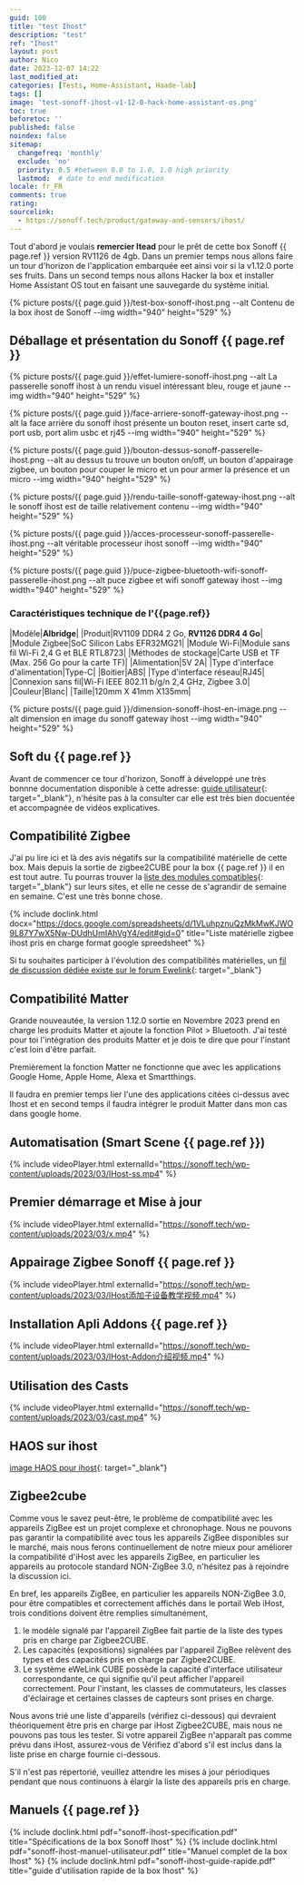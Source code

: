 ```yaml
---
guid: 100
title: "test Ihost"
description: "test"
ref: "Ihost"
layout: post
author: Nico
date: 2023-12-07 14:22
last_modified_at: 
categories: [Tests, Home-Assistant, Haade-lab]
tags: []
image: 'test-sonoff-ihost-v1-12-0-hack-home-assistant-os.png'
toc: true
beforetoc: ''
published: false
noindex: false
sitemap:
  changefreq: 'monthly'
  exclude: 'no'
  priority: 0.5 #between 0.0 to 1.0, 1.0 high priority
  lastmod:  # date to end modification
locale: fr_FR
comments: true
rating:  
sourcelink:
  - https://sonoff.tech/product/gateway-and-sensors/ihost/
---
```


Tout d'abord je voulais **remercier Itead** pour le prêt de cette box Sonoff {{ page.ref }} version RV1126 de 4gb. Dans un premier temps nous allons faire un tour d'horizon de l'application embarquée eet ainsi voir si la v1.12.0 porte ses fruits. Dans un second temps nous allons Hacker la box et installer Home Assistant OS tout en faisant une sauvegarde du système initial.

{% picture posts/{{ page.guid }}/test-box-sonoff-ihost.png --alt Contenu de la box ihost de Sonoff --img width="940" height="529" %}

## Déballage et présentation du Sonoff {{ page.ref }}

{% picture posts/{{ page.guid }}/effet-lumiere-sonoff-ihost.png --alt La passerelle sonoff ihost à un rendu visuel intéressant bleu, rouge et jaune --img width="940" height="529" %}

{% picture posts/{{ page.guid }}/face-arriere-sonoff-gateway-ihost.png --alt la face arrière du sonoff ihost présente un bouton reset, insert carte sd, port usb, port alim usbc et rj45 --img width="940" height="529" %}

{% picture posts/{{ page.guid }}/bouton-dessus-sonoff-passerelle-ihost.png --alt au dessus tu trouve un bouton on/off, un bouton d'appairage zigbee, un bouton pour couper le micro et un pour armer la présence et un micro --img width="940" height="529" %}

{% picture posts/{{ page.guid }}/rendu-taille-sonoff-gateway-ihost.png --alt le sonoff ihost est de taille relativement contenu --img width="940" height="529" %}

{% picture posts/{{ page.guid }}/acces-processeur-sonoff-passerelle-ihost.png --alt véritable processeur ihost sonoff --img width="940" height="529" %}

{% picture posts/{{ page.guid }}/puce-zigbee-bluetooth-wifi-sonoff-passerelle-ihost.png --alt puce zigbee et wifi sonoff gateway ihost --img width="940" height="529" %}

### Caractéristiques technique de l'{{page.ref}}

|Modèle|**Albridge**|
|Produit|RV1109 DDR4 2 Go, **RV1126 DDR4 4 Go**|
|Module Zigbee|SoC Silicon Labs EFR32MG21|
|Module Wi-Fi|Module sans fil Wi-Fi 2,4 G et BLE RTL8723|
|Méthodes de stockage|Carte USB et TF (Max. 256 Go pour la carte TF)|
|Alimentation|5V 2A|
|Type d'interface d'alimentation|Type-C|
|Boitier|ABS|
|Type d'interface réseau|RJ45|
|Connexion sans fil|Wi-Fi IEEE 802.11 b/g/n 2,4 GHz, Zigbee 3.0|
|Couleur|Blanc|
|Taille|120mm X 41mm X135mm|

{% picture posts/{{ page.guid }}/dimension-sonoff-ihost-en-image.png --alt dimension en image du sonoff gateway ihost --img width="940" height="529" %}

## Soft du {{ page.ref }}

Avant de commencer ce tour d'horizon, Sonoff à développé une très bonnne documentation disponible à cette adresse: [guide utilisateur](https://sonoff.tech/ihost-user-guides/){: target="_blank"}, n'hésite pas à la consulter car elle est très bien docuentée et accompagnée de vidéos explicatives.

## Compatibilité Zigbee

J'ai pu lire ici et là des avis négatifs sur la compatibilité matérielle de cette box. Mais depuis la sortie de zigbee2CUBE pour la box {{ page.ref }} il en est tout autre. Tu pourras trouver la [liste des modules compatibles](https://bit.ly/3pFFN8I){: target="_blank"} sur leurs sites, et elle ne cesse de s'agrandir de semaine en semaine. C'est une très bonne chose.

{% include doclink.html docx="https://docs.google.com/spreadsheets/d/1VLuhpznuQzMkMwKJWO9L87Y7wX5Nw-DUdhUmIAhVgY4/edit#gid=0" title="Liste matérielle zigbee ihost pris en charge format google spreedsheet" %}

Si tu souhaites participer à l'évolution des compatibilités matérielles, un [fil de discussion dédiée existe sur le forum Ewelink](https://forum.ewelink.cc/t/discussion-about-zigbee2cube-and-non-zigbee-3-0-devices-compatibility/17848/87){: target="_blank"}

## Compatibilité Matter

Grande nouveautée, la version 1.12.0 sortie en Novembre 2023 prend en charge les produits Matter et ajoute la fonction Pilot > Bluetooth. J'ai testé pour toi l'intégration des produits Matter et je dois te dire que pour l'instant c'est loin d'être parfait.

Premièrement la fonction Matter ne fonctionne que avec les applications Google Home, Apple Home, Alexa et Smartthings.

Il faudra en premier temps lier l'une des applications citées ci-dessus avec Ihost et en second temps il faudra intégrer le produit Matter dans mon cas dans google home.

## Automatisation (Smart Scene {{ page.ref }})

{% include videoPlayer.html externalId="https://sonoff.tech/wp-content/uploads/2023/03/IHost-ss.mp4" %}

## Premier démarrage et Mise à jour

{% include videoPlayer.html externalId="https://sonoff.tech/wp-content/uploads/2023/03/x.mp4" %}


## Appairage Zigbee Sonoff {{ page.ref }}

{% include videoPlayer.html externalId="https://sonoff.tech/wp-content/uploads/2023/03/IHost添加子设备教学视频.mp4" %}

## Installation Apli Addons {{ page.ref }}

{% include videoPlayer.html externalId="https://sonoff.tech/wp-content/uploads/2023/03/IHost-Addon介绍视频.mp4" %}

## Utilisation des Casts

{% include videoPlayer.html externalId="https://sonoff.tech/wp-content/uploads/2023/03/cast.mp4" %}




## HAOS sur ihost

[image HAOS pour ihost](https://github.com/darkxst/ha-operating-system/pkgs/container/haos-builder){: target="_blank"}

## Zigbee2cube

Comme vous le savez peut-être, le problème de compatibilité avec les appareils ZigBee est un projet complexe et chronophage. Nous ne pouvons pas garantir la compatibilité avec tous les appareils ZigBee disponibles sur le marché, mais nous ferons continuellement de notre mieux pour améliorer la compatibilité d'iHost avec les appareils ZigBee, en particulier les appareils au protocole standard NON-ZigBee 3.0, n'hésitez pas à rejoindre la discussion ici.

En bref, les appareils ZigBee, en particulier les appareils NON-ZigBee 3.0, pour être compatibles et correctement affichés dans le portail Web iHost, trois conditions doivent être remplies simultanément,

1. le modèle signalé par l'appareil ZigBee fait partie de la liste des types pris en charge par Zigbee2CUBE.
2. Les capacités (expositions) signalées par l'appareil ZigBee relèvent des types et des capacités pris en charge par Zigbee2CUBE.
3. Le système eWeLink CUBE possède la capacité d'interface utilisateur correspondante, ce qui signifie qu'il peut afficher l'appareil correctement. Pour l'instant, les classes de commutateurs, les classes d'éclairage et certaines classes de capteurs sont prises en charge.

Nous avons trié une liste d'appareils (vérifiez ci-dessous) qui devraient théoriquement être pris en charge par iHost Zigbee2CUBE, mais nous ne pouvons pas tous les tester. Si votre appareil ZigBee n'apparaît pas comme prévu dans iHost, assurez-vous de Vérifiez d'abord s'il est inclus dans la liste prise en charge fournie ci-dessous.

S'il n'est pas répertorié, veuillez attendre les mises à jour périodiques pendant que nous continuons à élargir la liste des appareils pris en charge.

## Manuels {{ page.ref }}

{% include doclink.html pdf="sonoff-ihost-specification.pdf" title="Spécifications de la box Sonoff Ihost" %}
{% include doclink.html pdf="sonoff-ihost-manuel-utilisateur.pdf" title="Manuel complet de la box Ihost" %}
{% include doclink.html pdf="sonoff-ihost-guide-rapide.pdf" title="guide d'utilisation rapide de la box Ihost" %}